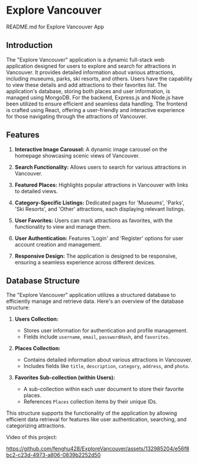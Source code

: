 # Explore Vancouver

README.md for Explore Vancouver App

## Introduction

The "Explore Vancouver" application is a dynamic full-stack web application designed for users to explore and search for attractions in Vancouver. It provides detailed information about various attractions, including museums, parks, ski resorts, and others. Users have the capability to view these details and add attractions to their favorites list. The application's database, storing both places and user information, is managed using MongoDB. For the backend, Express.js and Node.js have been utilized to ensure efficient and seamless data handling. The frontend is crafted using React, offering a user-friendly and interactive experience for those navigating through the attractions of Vancouver.

## Features

1. **Interactive Image Carousel:** A dynamic image carousel on the homepage showcasing scenic views of Vancouver.

2. **Search Functionality:** Allows users to search for various attractions in Vancouver.

3. **Featured Places:** Highlights popular attractions in Vancouver with links to detailed views.

4. **Category-Specific Listings:** Dedicated pages for 'Museums', 'Parks', 'Ski Resorts', and 'Other' attractions, each displaying relevant listings.

5. **User Favorites:** Users can mark attractions as favorites, with the functionality to view and manage them.

6. **User Authentication:** Features 'Login' and 'Register' options for user account creation and management.

7. **Responsive Design:** The application is designed to be responsive, ensuring a seamless experience across different devices.

## Database Structure

The "Explore Vancouver" application utilizes a structured database to efficiently manage and retrieve data. Here's an overview of the database structure:

1. **Users Collection:**

   - Stores user information for authentication and profile management.
   - Fields include `username`, `email`, `passwordHash`, and `favorites`.

2. **Places Collection:**

   - Contains detailed information about various attractions in Vancouver.
   - Includes fields like `title`, `description`, `category`, `address`, and `photo`.

3. **Favorites Sub-collection (within Users):**
   - A sub-collection within each user document to store their favorite places.
   - References `Places` collection items by their unique IDs.

This structure supports the functionality of the application by allowing efficient data retrieval for features like user authentication, searching, and categorizing attractions.

Video of this project:

https://github.com/fenghu428/ExploreVancouver/assets/132985204/e56f8bc2-c23d-4973-a806-0839b2252d50
